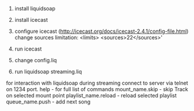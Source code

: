 1. install liquidsoap
2. install icecast
3. configure icecast (http://icecast.org/docs/icecast-2.4.1/config-file.html)
  change sources limitation: 
  &lt;limits>
        &lt;sources>22&lt;/sources>'
  
4. run icecast
5. change config.liq
6. run liquidsoap streaming.liq

for interaction with liquidsoap during streaming connect to server via telnet on 1234 port.
  help - for full list of commands
  mount_name.skip - skip Track on selected mount point
  playlist_name.reload - reload selected playlist
  queue_name.push <uri> - add next song
